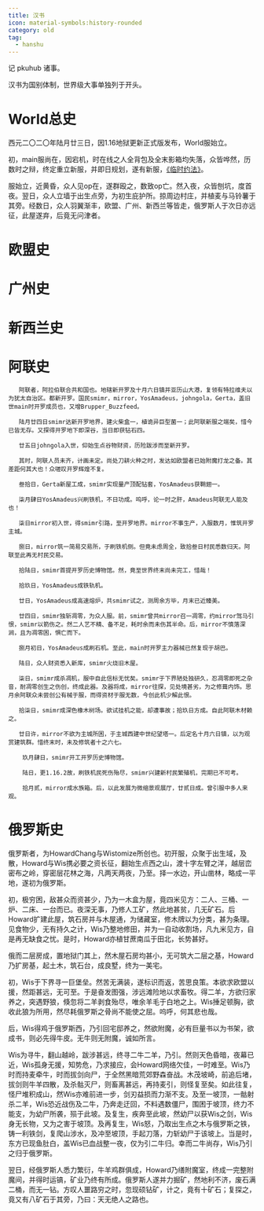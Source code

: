 ```yaml
---
title: 汉书
icon: material-symbols:history-rounded
category: old
tag:
  - hanshu
---
```


记 pkuhub 诸事。



汉书为国别体制，世界级大事单独列于开头。

# **World总史**

西元二〇二〇年陆月廿三日，因1.16地狱更新正式版发布，World服始立。

初，main服尚在，因宕机，时在线之人全背包及全末影箱均失落，众皆哗然，历数时之辩，终定重立新服，并即日规划，遂有新服，[《临时约法》](https://shimo.im/docs/ykVTHXgyyrqkQYWR)。

服始立，近黄昏，众人见op在，遂群殴之，数致op亡。然入夜，众皆刨坑，度首夜。翌日，众人立墙于出生点旁，为初生庇护所。掠周边村庄，并植麦与马铃薯于其旁。经数日，众人羽翼渐丰，欧盟、广州、新西兰等皆走，俄罗斯人于次日亦远征，此屋遂弃，后竟无问津者。

# **欧盟史**


# **广州史**


# **新西兰史**


# **阿联史**

       阿联者，阿拉伯联合共和国也。地辖新开罗及十月六日镇并亚历山大港，复领有特拉维夫以为犹太自治区。都新开罗。国民smimr，mirror，YosAmadeus，johngola，Gerta，盖旧世main时开罗成员也，又增Brupper_Buzzfeed。
    
       陆月廿四日smimr达新开罗地界，建火柴盒一，植诡异巨型菌一；此阿联新服之端矣，惜今已皆无存。又探得开罗地下即深谷，当日即获钻石四。
    
       廿五日johngola入世，仰始生点谷物财资，历险跋涉而至新开罗。
    
       其时，阿联人员未齐，计画未定。尚处刀耕火种之时，发达如欧盟者已始附魔打龙之备。其差距何其大也！众嗟叹开罗辉煌不复。
    
       叁拾日，Gerta新屋工成，smimr实现量产顶配钻套，YosAmadeus获鞘翅一。
    
       柒月肆日YosAmadeus兴刷铁机，不日功成。呜呼，论一时之肝，Amadeus阿联无人能及也！
    
       柒日mirror初入世，得smimr引路，至开罗地界。mirror不事生产，入服数月，惟筑开罗主城。
    
       捌日，mirror筑一简易交易所，于刷铁机侧。但竟未虑周全，致拾叁日村民悉数归天。阿联至此再无村民交易。
    
       拾陆日，smimr首提开罗历史博物馆。然，竟至世界终末尚未完工，惜哉！
    
       拾玖日，YosAmadeus成铁轨机。
    
       廿日，YosAmadeus成高速熔炉，共smimr试之，测周余方毕，月末已近臻美。
    
       廿四日，smimr独斩凋零，为众人服。前，smimr曾共mirror召一凋零，约mirror驾马引恨，smimr以箭伤之。然二人艺不精、备不足，耗时余而未伤其半命。后，mirror不慎落深涧，且为凋零困，惧亡而下。
    
       捌月初日，YosAmadeus成刷石机。至此，main时开罗主力器械已然复现于胡巴。
    
       陆日，众人财资悉入新库，smimr火烧旧木屋。
    
       柒日，smimr成杀凋机，服中自此信标无忧矣。smimr于下界陋处独研久，忍凋零即死之杂音，耐凋零创生之伤创，终成此器。及器将成，mirror往探，见处境甚劣，为之修葺内饰。思月余阿联众未尝创公有械于服，而得资材于服无数，今创此机少解此恨。
    
       拾柒日，smimr成深色橡木树场。欲试挂机之能，却遭事故；拾玖日方成。自此阿联木材赖之。
    
       廿日许，mirror不欲为主城所困，于主城西建中世纪望塔一。后定名十月六日镇，以为观赏建筑群。惜终末时，未及修筑者十之六七。
    
        玖月肆日，smimr开工开罗历史博物馆。
    
        陆日，更1.16.2故，刷铁机民死伤殆尽，smimr兴建新村民繁殖机，完期已不可考。
    
        拾月贰，mirror成水族箱。后，以此发展为微缩景观展厅，廿贰日成。曾引服中多人来观。

# **俄罗斯史**

俄罗斯者，为HowardChang与Wistomize所创也。初开服，众聚于出生域，及散，Howard与Wis携必要之资长征，翻始生点西之山，渡十字左臂之洋，越层峦密布之岭，穿密层花林之海，凡两天两夜，乃至。择一水边，开山凿林，略成一平地，遂初为俄罗斯。

初，极穷困，敌甚众而资甚少，乃为一木盒为屋，竟四米见方：二人、三桶、一炉、二床、一台而已。夜深无事，乃修人工矿，然此地甚贫，几无矿石。后Howard扩建此屋，筑石房并与木屋通，为储藏室，修木牌以为分类，甚为条理。见食物少，无有持久之计，Wis乃整地修田，并为一自动收割场，凡九米见方，自是再无缺食之忧。是时，Howard亦植甘蔗南瓜于田北，长势甚好。

俄而二层房成，置地狱门其上，然木屋石房均甚小，无可筑大二层之基，Howard乃扩房基，起土木，筑石台，成良墅，终为一美宅。

初，Wis于下界寻一巨堡垒。然苦无满装，遂标识而返，苦思良策。本欲求欧盟以援，然距甚远，无可至。于是奋发图强，涉远滩险地以求畜牧。得二羊，方欲归家养之，突遇野狼，倏忽将二羊剥食殆尽，唯余羊毛于白地之上。Wis捶足顿胸，欲收此狼为所用，然尽耗俄罗斯之骨尚不能使之屈。呜呼，何其悲也哉。

后，Wis得鸡于俄罗斯西，乃引回宅邸养之，然欲附魔，必有巨量书以为书架，欲成书，则必先得牛皮。无牛则无附魔，诚如所言。

Wis为寻牛，翻山越岭，跋涉甚远，终寻二牛二羊，乃引。然则天色昏暗，夜幕已近，Wis孤身无援，知势危，乃求接应，会Howard网络欠佳，一时难至。Wis乃时而持麦牵牛，时而拔剑向尸，于全然黑暗荒郊野森奋战。木茂坡崎，前追后堵，拔剑则牛羊四散，及杀骷灭尸，则畜离甚远，再持麦引，则怪复至矣。如此往复，怪尸堆积成山，然Wis亦难前进一步，剑刃益损而力渐不支。及至一坡顶，一骷射杀二羊，Wis恐近战伤及二牛，乃奔走迂回，不料遇数僵尸，围困于坡顶，终力不能支，为幼尸所袭，殒于此坡。及复生，疾奔至此坡，然幼尸以获Wis之剑，Wis身无长物，又为之害于坡顶。及再复生，Wis怒，乃取出生点之木与俄罗斯之铁，铸一利铁剑，复爬山涉水，及冲至坡顶，手起刀落，力斩幼尸于该坡上。当是时，东方已现鱼肚白，盖Wis已血战整一夜，仅为引二牛归。幸而二牛尚存，Wis乃引之归于俄罗斯。

翌日，经俄罗斯人悉力繁衍，牛羊鸡群俱成，Howard乃缮附魔室，终成一完整附魔间，并得时运镐，矿业乃终有所成。俄罗斯人遂并力掘矿，然地利不济，废石满二桶，而无一钻。方叹人噩路穷之时，忽现硕钻矿，计之，竟有十矿石；复探之，竟又有八矿石于其旁，乃曰：天无绝人之路也。

